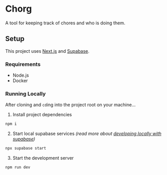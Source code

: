 # Chorg

A tool for keeping track of chores and who is doing them.

## Setup

This project uses <a href="https://nextjs.org/docs" target="_blank" rel="noopener noreferrer">Next.js</a> and <a href="https://supabase.com/docs/guides/cli/local-development" target="_blank" rel="noopener noreferrer">Supabase</a>.

### Requirements
- Node.js
- Docker

### Running Locally
After cloning and `cd`ing into the project root on your machine...

1. Install project dependencies
  ```bash
  npm i
  ```
2. Start local supabase services _(read more about <a href="https://supabase.com/docs/guides/cli/local-development" target="_blank" rel="noopener noreferrer">developing locally with supabase</a>)_
  ```bash
  npx supabase start
  ```
3. Start the development server
```bash
npm run dev
```